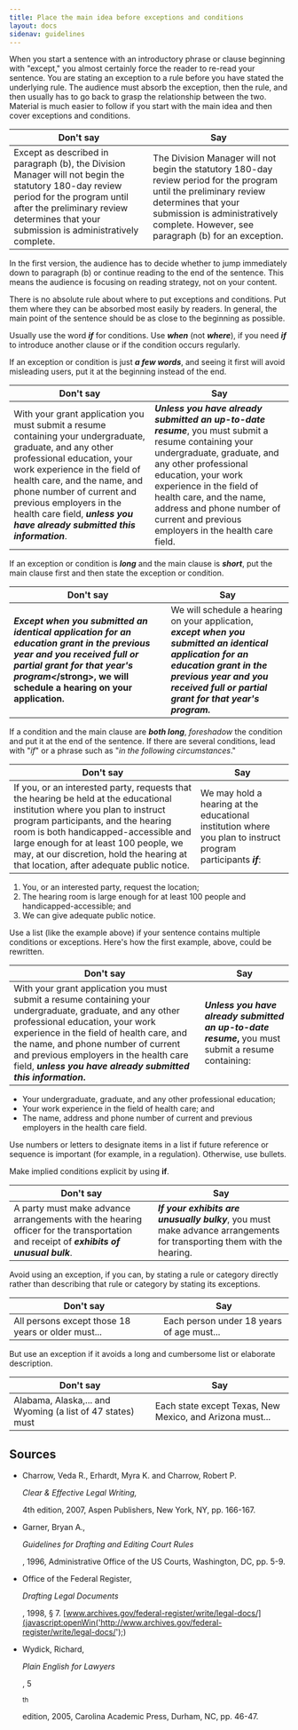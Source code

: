 ```yaml
---
title: Place the main idea before exceptions and conditions
layout: docs
sidenav: guidelines
---
```


When you start a sentence with an introductory phrase or clause beginning with "except," you almost certainly force the reader to re-read your sentence. You are stating an exception to a rule before you have stated the underlying rule. The audience must absorb the exception, then the rule, and then usually has to go back to grasp the relationship between the two. Material is much easier to follow if you start with the main idea and then cover exceptions and conditions.

Don't say                                                                                                                                                                                                                      | Say
------------------------------------------------------------------------------------------------------------------------------------------------------------------------------------------------------------------------------ | -------------------------------------------------------------------------------------------------------------------------------------------------------------------------------------------------------------------------------
Except as described in paragraph (b), the Division Manager will not begin the statutory 180-day review period for the program until after the preliminary review determines that your submission is administratively complete. | The Division Manager will not begin the statutory 180-day review period for the program until the preliminary review determines that your submission is administratively complete. However, see paragraph (b) for an exception.

In the first version, the audience has to decide whether to jump immediately down to paragraph (b) or continue reading to the end of the sentence. This means the audience is focusing on reading strategy, not on your content.

There is no absolute rule about where to put exceptions and conditions. Put them where they can be absorbed most easily by readers. In general, the main point of the sentence should be as close to the beginning as possible.

Usually use the word **_if_** for conditions. Use **_when_** (not **_where_**), if you need **_if_** to introduce another clause or if the condition occurs regularly.

If an exception or condition is just **_a few words_**, and seeing it first will avoid misleading users, put it at the beginning instead of the end.

Don't say                                                                                                                                                                                                                                                                                                                                  | Say
------------------------------------------------------------------------------------------------------------------------------------------------------------------------------------------------------------------------------------------------------------------------------------------------------------------------------------------ | --------------------------------------------------------------------------------------------------------------------------------------------------------------------------------------------------------------------------------------------------------------------------------------------------------------------------
With your grant application you must submit a resume containing your undergraduate, graduate, and any other professional education, your work experience in the field of health care, and the name, and phone number of current and previous employers in the health care field, **_unless you have already submitted this information_**. | **_Unless you have already submitted an up-to-date resume_**, you must submit a resume containing your undergraduate, graduate, and any other professional education, your work experience in the field of health care, and the name, address and phone number of current and previous employers in the health care field.

If an exception or condition is **_long_** and the main clause is **_short_**, put the main clause first and then state the exception or condition.

Don't say                                                                                                                                                                                                                     | Say
----------------------------------------------------------------------------------------------------------------------------------------------------------------------------------------------------------------------------- | --------------------------------------------------------------------------------------------------------------------------------------------------------------------------------------------------------------------
**_Except when you submitted an identical application for an education grant in the previous year and you received full or partial grant for that year's program<_/strong>, we will schedule a hearing on your application.** | We will schedule a hearing on your application, **_except when you submitted an identical application for an education grant in the previous year and you received full or partial grant for that year's program._**

If a condition and the main clause are **_both long_**, _foreshadow_ the condition and put it at the end of the sentence. If there are several conditions, lead with "_if_" or a phrase such as "_in the following circumstances_."

Don't say                                                                                                                                                                                                                                                                                                                                   | Say
------------------------------------------------------------------------------------------------------------------------------------------------------------------------------------------------------------------------------------------------------------------------------------------------------------------------------------------- | --------------------------------------------------------------------------------------------------------------
If you, or an interested party, requests that the hearing be held at the educational institution where you plan to instruct program participants, and the hearing room is both handicapped-accessible and large enough for at least 100 people, we may, at our discretion, hold the hearing at that location, after adequate public notice. | We may hold a hearing at the educational institution where you plan to instruct program participants **_if_**:

1. You, or an interested party, request the location;
2. The hearing room is large enough for at least 100 people and handicapped-accessible; and
3. We can give adequate public notice.

Use a list (like the example above) if your sentence contains multiple conditions or exceptions. Here's how the first example, above, could be rewritten.

Don't say                                                                                                                                                                                                                                                                                                                                  | Say
------------------------------------------------------------------------------------------------------------------------------------------------------------------------------------------------------------------------------------------------------------------------------------------------------------------------------------------ | --------------------------------------------------------------------------------------------------
With your grant application you must submit a resume containing your undergraduate, graduate, and any other professional education, your work experience in the field of health care, and the name, and phone number of current and previous employers in the health care field, **_unless you have already submitted this information_.** | **_Unless you have already submitted an up-to-date resume_,** you must submit a resume containing:

- Your undergraduate, graduate, and any other professional education;
- Your work experience in the field of health care; and
- The name, address and phone number of current and previous employers in the health care field.

Use numbers or letters to designate items in a list if future reference or sequence is important (for example, in a regulation). Otherwise, use bullets.

Make implied conditions explicit by using **if**.

Don't say                                                                                                                             | Say
------------------------------------------------------------------------------------------------------------------------------------- | ----------------------------------------------------------------------------------------------------------------------
A party must make advance arrangements with the hearing officer for the transportation and receipt of **_exhibits of unusual bulk_**. | **_If your exhibits are unusually bulky_**, you must make advance arrangements for transporting them with the hearing.

Avoid using an exception, if you can, by stating a rule or category directly rather than describing that rule or category by stating its exceptions.

Don't say                                          | Say
-------------------------------------------------- | -----------------------------------------
All persons except those 18 years or older must... | Each person under 18 years of age must...

But use an exception if it avoids a long and cumbersome list or elaborate description.

Don't say                                                  | Say
---------------------------------------------------------- | --------------------------------------------------------
Alabama, Alaska,... and Wyoming (a list of 47 states) must | Each state except Texas, New Mexico, and Arizona must...

## Sources

- Charrow, Veda R., Erhardt, Myra K. and Charrow, Robert P.

  <cite>Clear &amp; Effective Legal Writing,</cite>

  4th edition, 2007, Aspen Publishers, New York, NY, pp. 166-167.

- Garner, Bryan A.,

  <cite>Guidelines for Drafting and Editing Court Rules</cite>

  , 1996, Administrative Office of the US Courts, Washington, DC, pp. 5-9.

- Office of the Federal Register,

  <cite>Drafting Legal Documents</cite>

  , 1998, § 7\. [www.archives.gov/federal-register/write/legal-docs/](javascript:openWin('http://www.archives.gov/federal-register/write/legal-docs/');)

- Wydick, Richard,

  <cite>Plain English for Lawyers</cite>

  , 5

  <sup>th</sup>

  edition, 2005, Carolina Academic Press, Durham, NC, pp. 46-47.
